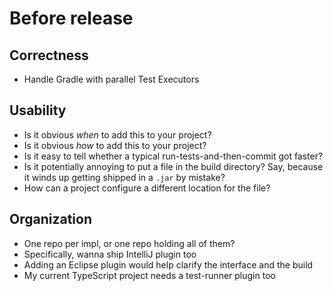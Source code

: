 # Before release

## Correctness

- Handle Gradle with parallel Test Executors

## Usability

- Is it obvious _when_ to add this to your project?
- Is it obvious _how_ to add this to your project?
- Is it easy to tell whether a typical run-tests-and-then-commit got faster?
- Is it potentially annoying to put a file in the build directory?
  Say, because it winds up getting shipped in a `.jar` by mistake?
- How can a project configure a different location for the file?

## Organization

- One repo per impl, or one repo holding all of them?
- Specifically, wanna ship IntelliJ plugin too
- Adding an Eclipse plugin would help clarify the interface and the build
- My current TypeScript project needs a test-runner plugin too
